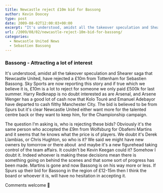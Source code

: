 ```yaml
---
title: Newcastle reject £10m bid for Bassong
author: Kevin Doocey
type: post
date: 2009-08-02T12:00:03+00:00
excerpt: "It's understood, amidst all the takeover speculation and Shearer saga that Newcastle United, have rejected a"
url: /2009/08/02/newcastle-reject-10m-bid-for-bassong/
categories:
  - Newcastle United News
  - Sebastien Bassong
---
```


### Bassong - Attracting a lot of interest

It's understood, amidst all the takeover speculation and Shearer saga that Newcastle United, have rejected a £10m from Tottenham for Sebastien Bassong. Sky Sports are now reporting this story and if true which we believe it is, £10m is a lot to reject for someone we only paid £500k for last summer. Harry Redknapp is no doubt interested as are Arsenal, and Arsene Wenger has a good lot of cash now that Kolo Touré and Emanuel Adebayor have departed to cash filthy Manchester City. The bid is believed to be from Spurs but it's clear Newcastle United either want more for the talented centre back or they want to keep him, for the Championship campaign.

The question I'm asking is, who is rejecting these bids? Obviously it's the same person who accepted the £9m from Wolfsburg for Obafemi Martins and it seems that he knows what the price is of players. We doubt it's Derek Llambias, or Chris Hughton, so who is it? We said we might have new owners by tomorrow or there about  and maybe it's a new figurehead taking control of the team affairs. It couldn't be Kevin Keegan could it? Somehow I doubt it. Indeed whoever is making these decisions mean there is something going on behind the scenes and that some sort of progress has been made. Martins is gone and now Bassong is on his way more or less. If Spurs up their bid for Bassong in the region of £12-15m then I think the board or whoever it is, will have no hesitation in accepting it.

Comments welcome 🙂
